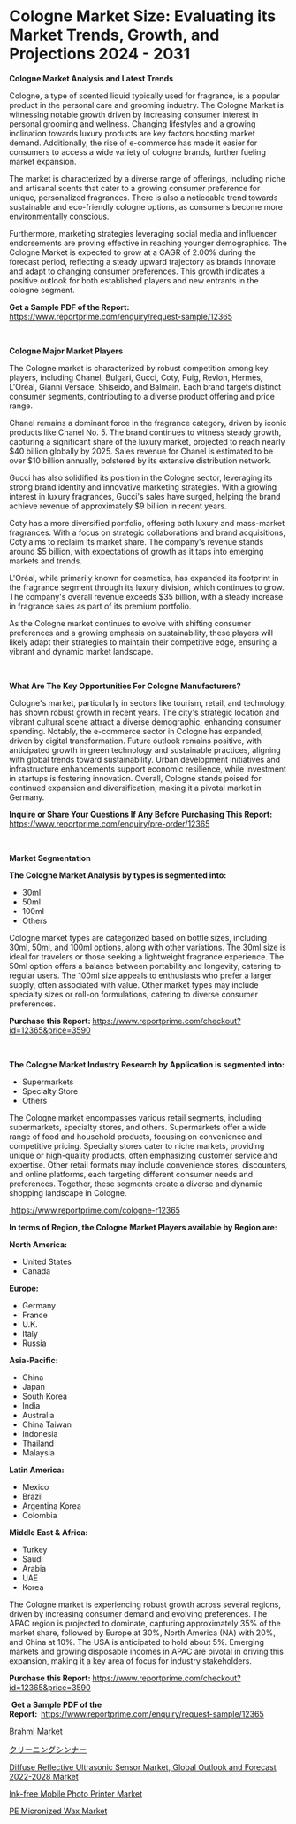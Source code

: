 <p><h1>Cologne Market Size: Evaluating its Market Trends, Growth, and Projections 2024 - 2031</h1></p><p><strong>Cologne Market Analysis and Latest Trends</strong></p>
<p><p>Cologne, a type of scented liquid typically used for fragrance, is a popular product in the personal care and grooming industry. The Cologne Market is witnessing notable growth driven by increasing consumer interest in personal grooming and wellness. Changing lifestyles and a growing inclination towards luxury products are key factors boosting market demand. Additionally, the rise of e-commerce has made it easier for consumers to access a wide variety of cologne brands, further fueling market expansion.</p><p>The market is characterized by a diverse range of offerings, including niche and artisanal scents that cater to a growing consumer preference for unique, personalized fragrances. There is also a noticeable trend towards sustainable and eco-friendly cologne options, as consumers become more environmentally conscious. </p><p>Furthermore, marketing strategies leveraging social media and influencer endorsements are proving effective in reaching younger demographics. The Cologne Market is expected to grow at a CAGR of 2.00% during the forecast period, reflecting a steady upward trajectory as brands innovate and adapt to changing consumer preferences. This growth indicates a positive outlook for both established players and new entrants in the cologne segment.</p></p>
<p><strong>Get a Sample PDF of the Report:&nbsp;</strong> <a href="https://www.reportprime.com/enquiry/request-sample/12365">https://www.reportprime.com/enquiry/request-sample/12365</a></p>
<p>&nbsp;</p>
<p><strong>Cologne Major Market Players</strong></p>
<p><p>The Cologne market is characterized by robust competition among key players, including Chanel, Bulgari, Gucci, Coty, Puig, Revlon, Hermès, L'Oréal, Gianni Versace, Shiseido, and Balmain. Each brand targets distinct consumer segments, contributing to a diverse product offering and price range.</p><p>Chanel remains a dominant force in the fragrance category, driven by iconic products like Chanel No. 5. The brand continues to witness steady growth, capturing a significant share of the luxury market, projected to reach nearly $40 billion globally by 2025. Sales revenue for Chanel is estimated to be over $10 billion annually, bolstered by its extensive distribution network.</p><p>Gucci has also solidified its position in the Cologne sector, leveraging its strong brand identity and innovative marketing strategies. With a growing interest in luxury fragrances, Gucci's sales have surged, helping the brand achieve revenue of approximately $9 billion in recent years.</p><p>Coty has a more diversified portfolio, offering both luxury and mass-market fragrances. With a focus on strategic collaborations and brand acquisitions, Coty aims to reclaim its market share. The company's revenue stands around $5 billion, with expectations of growth as it taps into emerging markets and trends.</p><p>L'Oréal, while primarily known for cosmetics, has expanded its footprint in the fragrance segment through its luxury division, which continues to grow. The company's overall revenue exceeds $35 billion, with a steady increase in fragrance sales as part of its premium portfolio.</p><p>As the Cologne market continues to evolve with shifting consumer preferences and a growing emphasis on sustainability, these players will likely adapt their strategies to maintain their competitive edge, ensuring a vibrant and dynamic market landscape.</p></p>
<p>&nbsp;</p>
<p><strong>What Are The Key Opportunities For Cologne Manufacturers?</strong></p>
<p><p>Cologne's market, particularly in sectors like tourism, retail, and technology, has shown robust growth in recent years. The city's strategic location and vibrant cultural scene attract a diverse demographic, enhancing consumer spending. Notably, the e-commerce sector in Cologne has expanded, driven by digital transformation. Future outlook remains positive, with anticipated growth in green technology and sustainable practices, aligning with global trends toward sustainability. Urban development initiatives and infrastructure enhancements support economic resilience, while investment in startups is fostering innovation. Overall, Cologne stands poised for continued expansion and diversification, making it a pivotal market in Germany.</p></p>
<p><strong>Inquire or Share Your Questions If Any Before Purchasing This Report:</strong> <a href="https://www.reportprime.com/enquiry/pre-order/12365">https://www.reportprime.com/enquiry/pre-order/12365</a></p>
<p>&nbsp;</p>
<p><strong>Market Segmentation</strong></p>
<p><strong>The Cologne Market Analysis by types is segmented into:</strong></p>
<p><ul><li>30ml</li><li>50ml</li><li>100ml</li><li>Others</li></ul></p>
<p><p>Cologne market types are categorized based on bottle sizes, including 30ml, 50ml, and 100ml options, along with other variations. The 30ml size is ideal for travelers or those seeking a lightweight fragrance experience. The 50ml option offers a balance between portability and longevity, catering to regular users. The 100ml size appeals to enthusiasts who prefer a larger supply, often associated with value. Other market types may include specialty sizes or roll-on formulations, catering to diverse consumer preferences.</p></p>
<p><strong>Purchase this Report:&nbsp;</strong><a href="https://www.reportprime.com/checkout?id=12365&price=3590">https://www.reportprime.com/checkout?id=12365&price=3590</a></p>
<p>&nbsp;</p>
<p><strong>The Cologne Market Industry Research by Application is segmented into:</strong></p>
<p><ul><li>Supermarkets</li><li>Specialty Store</li><li>Others</li></ul></p>
<p><p>The Cologne market encompasses various retail segments, including supermarkets, specialty stores, and others. Supermarkets offer a wide range of food and household products, focusing on convenience and competitive pricing. Specialty stores cater to niche markets, providing unique or high-quality products, often emphasizing customer service and expertise. Other retail formats may include convenience stores, discounters, and online platforms, each targeting different consumer needs and preferences. Together, these segments create a diverse and dynamic shopping landscape in Cologne.</p></p>
<p><a href="https://www.reportprime.com/cologne-r12365">&nbsp;https://www.reportprime.com/cologne-r12365</a></p>
<p><strong>In terms of Region, the Cologne Market Players available by Region are:</strong></p>
<p>
    <p> <strong> North America: </strong>
        <ul>
            <li>United States</li>
            <li>Canada</li>
        </ul>
        </p> 
    <p> <strong> Europe: </strong>
        <ul>
            <li>Germany</li>
            <li>France</li>
            <li>U.K.</li>
            <li>Italy</li>
            <li>Russia</li>
        </ul>
        </p> 
    <p> <strong> Asia-Pacific: </strong>
        <ul>
            <li>China</li>
            <li>Japan</li>
            <li>South Korea</li>
            <li>India</li>
            <li>Australia</li>
            <li>China Taiwan</li>
            <li>Indonesia</li>
            <li>Thailand</li>
            <li>Malaysia</li>
        </ul>
        </p> 
    <p> <strong> Latin America: </strong>
        <ul>
            <li>Mexico</li>
            <li>Brazil</li>
            <li>Argentina Korea</li>
            <li>Colombia</li>
        </ul>
        </p> 
    <p> <strong> Middle East & Africa: </strong>
        <ul>
            <li>Turkey</li>
            <li>Saudi</li>
            <li>Arabia</li>
            <li>UAE</li>
            <li>Korea</li>
        </ul>
    </p>
    </p>
<p><p>The Cologne market is experiencing robust growth across several regions, driven by increasing consumer demand and evolving preferences. The APAC region is projected to dominate, capturing approximately 35% of the market share, followed by Europe at 30%, North America (NA) with 20%, and China at 10%. The USA is anticipated to hold about 5%. Emerging markets and growing disposable incomes in APAC are pivotal in driving this expansion, making it a key area of focus for industry stakeholders.</p></p>
<p><strong>Purchase this Report: </strong><a href="https://www.reportprime.com/checkout?id=12365&price=3590">https://www.reportprime.com/checkout?id=12365&price=3590</a></p>
<p>&nbsp;<strong>Get a Sample PDF of the Report:&nbsp;&nbsp;</strong><a href="https://www.reportprime.com/enquiry/request-sample/12365">https://www.reportprime.com/enquiry/request-sample/12365</a></p>
<p><strong></strong></p>
<p><p><a href="https://medium.com/@caseyee25/global-brahmi-market-opportunities-and-forecast-for-period-from-2024-to-2031-2960a09f1984">Brahmi Market</a></p><p><a href="https://medium.com/@cassianlinzjx/%E3%82%AF%E3%83%AA%E3%83%BC%E3%83%8B%E3%83%B3%E3%82%B0%E3%82%B7%E3%83%B3%E3%83%8A%E3%83%BC%E5%B8%82%E5%A0%B4%E4%BA%88%E6%B8%AC-%E5%B8%82%E5%A0%B4%E5%8B%95%E5%90%91%E3%81%8A%E3%82%88%E3%81%B3%E5%BD%B1%E9%9F%BF%E5%88%86%E6%9E%90-2024%E5%B9%B4-2031%E5%B9%B4-643ca2f11d66">クリーニングシンナー</a></p><p><a href="https://www.linkedin.com/pulse/global-perspectives-diffuse-reflective-ultrasonic-sensor-market-bqole?trackingId=zR2qhoETSnmKs3U528iNnQ%3D%3D">Diffuse Reflective Ultrasonic Sensor Market, Global Outlook and Forecast 2022-2028 Market</a></p><p><a href="https://issuu.com/reportprime-2/docs/ink-free-mobile-photo-printer-marke_19f63978e00165">Ink-free Mobile Photo Printer Market</a></p><p><a href="https://issuu.com/reportprime-2/docs/pe-micronized-wax-market-size-2030._ec63c5d6b861f9">PE Micronized Wax Market</a></p></p>